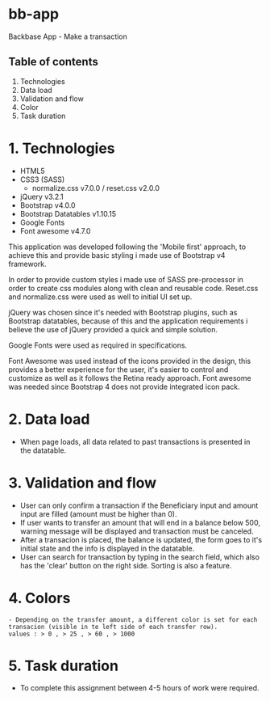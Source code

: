 # bb-app
Backbase App - Make a transaction

## Table of contents
  1. Technologies
  2. Data load
  3. Validation and flow
  4. Color
  5. Task duration

# 1. Technologies
  - HTML5
  - CSS3 (SASS)
  	- normalize.css v7.0.0 / reset.css v2.0.0
  - jQuery v3.2.1
  - Bootstrap v4.0.0
  - Bootstrap Datatables v1.10.15
  - Google Fonts
  - Font awesome v4.7.0

  This application was developed following the 'Mobile first' approach, to achieve this and provide basic styling i made use of Bootstrap v4 framework. 

  In order to provide custom styles i made use of SASS pre-processor in order to create css modules along with clean and reusable code. Reset.css and normalize.css were used as well to initial UI set up.

  jQuery was chosen since it's needed with Bootstrap plugins, such as Bootstrap datatables, because of this and the application requirements i believe the use of jQuery provided a quick and simple solution.

  Google Fonts were used as required in specifications.

  Font Awesome was used instead of the icons provided in the design, this provides a better experience for the user, it's easier to control and customize as well as it follows the Retina ready approach. Font awesome was needed since Bootstrap 4 does not provide integrated icon pack.

# 2. Data load
  - When page loads, all data related to past transactions is presented in the datatable.

# 3. Validation and flow
  - User can only confirm a transaction if the Beneficiary input and amount input are filled (amount must be higher than 0).
  - If user wants to transfer an amount that will end in a balance below 500, warning message will be displayed and transaction must be canceled.
  - After a transacion is placed, the balance is updated, the form goes to it's initial state and the info is displayed in the datatable.
  - User can search for transaction by typing in the search field, which also has the 'clear' button on the right side. Sorting is also a feature.

# 4. Colors
  	- Depending on the transfer amount, a different color is set for each transacion (visible in te left side of each transfer row). 
  	values : > 0 , > 25 , > 60 , > 1000

# 5. Task duration
  - To complete this assignment between 4-5 hours of work were required.